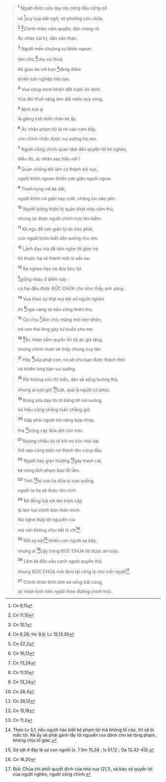 
> <sup><b>1</b></sup> Người được sửa dạy mà cứng đầu cứng cổ
> 
> sẽ [^1*]suy sụp bất ngờ, vô phương cứu chữa.
>


> <sup><b>2</b></sup> [^2*]Chính nhân cầm quyền, dân mừng rỡ.
> 
> Ác nhân cai trị, dân oán than.
>


> <sup><b>3</b></sup> Người mến chuộng sự khôn ngoan
> 
> làm cho [^3*]cha vui thoả.
> 
> Kẻ giao du với bọn [^4*]đàng điếm
> 
> khiến sản nghiệp tiêu tan.
>


> <sup><b>4</b></sup> Vua công minh khiến đất nước ổn định.
> 
> Vua đòi thuế nặng làm đất nước suy vong.
>


> <sup><b>5</b></sup> Nịnh hót ai
> 
> là giăng lưới dưới chân kẻ ấy.
>


> <sup><b>6</b></sup> Ác nhân phạm tội là rơi vào cạm bẫy,
> 
> còn chính nhân được vui sướng hò reo.
>


> <sup><b>7</b></sup> Người công chính quan tâm đến quyền lợi kẻ nghèo,
> 
> điều đó, ác nhân sao hiểu nổi !
>


> <sup><b>8</b></sup> Quân chống đối làm cả thành sôi sục,
> 
> người khôn ngoan khiến cơn giận nguôi ngoai.
>


> <sup><b>9</b></sup> Tranh tụng với kẻ dốt,
> 
> người khôn có giận hay cười, chẳng lúc nào yên.
>


> <sup><b>10</b></sup> Người lương thiện bị quân khát máu căm thù,
> 
> nhưng lại được người chính trực tìm kiếm.
>


> <sup><b>11</b></sup> Kẻ ngu để cơn giận tự do bộc phát,
> 
> còn người khôn biết dằn xuống cho êm.
>


> <sup><b>12</b></sup> Lãnh đạo mà để tâm nghe lời gian trá
> 
> thì thuộc hạ sẽ thành một lũ xấu xa.
>


> <sup><b>13</b></sup> Kẻ nghèo hèn và đứa bóc lột
> 
> [^5*]giống nhau ở điểm này :
> 
> cả hai đều được ĐỨC CHÚA cho nhìn thấy ánh sáng.
>


> <sup><b>14</b></sup> Vua theo sự thật mà xét xử người nghèo
> 
> thì [^6*]ngai vàng sẽ bền vững thiên thu.
>


> <sup><b>15</b></sup> Có chịu [^7*]đòn chịu mắng mới nên khôn,
> 
> trẻ con thả lỏng gây tủi buồn cho mẹ.
>


> <sup><b>16</b></sup> [^8*]Ác nhân cầm quyền thì tội ác gia tăng,
> 
> nhưng chính nhân sẽ thấy chúng suy tàn.
>


> <sup><b>17</b></sup> Hãy [^9*]sửa phạt con, nó sẽ cho bạn được thảnh thơi
> 
> và khiến lòng bạn vui sướng.
>


> <sup><b>18</b></sup> Khi không còn thị kiến, dân sẽ sống buông thả,
> 
> nhưng ai còn giữ [^10*]luật, quả là người có phúc.
>


> <sup><b>19</b></sup> Đừng sửa dạy tôi tớ bằng lời nói suông,
> 
> nó hiểu cũng chẳng tuân chẳng giữ.
>


> <sup><b>20</b></sup> Gặp phải người nói năng bộp chộp,
> 
> thà [^11*]trông cậy đứa dốt còn hơn.
>


> <sup><b>21</b></sup> Nuông chiều tôi tớ khi nó còn nhỏ dại
> 
> thế nào cũng biến nó thành tên cứng đầu.
>


> <sup><b>22</b></sup> Người hay giận thường [^12*]gây tranh cãi,
> 
> kẻ nóng tính phạm bao lỗi lầm.
>


> <sup><b>23</b></sup> Tính [^13*]tự cao hạ đứa tự cao xuống,
> 
> người tự hạ sẽ được tôn vinh.
>


> <sup><b>24</b></sup> Kẻ đồng loã với tên trộm cắp
> 
> là làm hại chính bản thân mình.
> 
> Nó nghe thấy lời nguyền rủa
> 
> mà vẫn không chịu tiết lộ chi[^1].
>


> <sup><b>25</b></sup> Nỗi sợ sệt[^2] khiến con người sa bẫy,
> 
> nhưng ai [^14*]cậy trông ĐỨC CHÚA thì được an toàn.
>


> <sup><b>26</b></sup> Lắm kẻ đến cầu cạnh người quyền thế,
> 
> nhưng ĐỨC CHÚA mới đem lại công lý cho mỗi người[^3].
>


> <sup><b>27</b></sup> Chính nhân kinh tởm kẻ sống bất công,
> 
> ác nhân kinh tởm người theo đường chính trực.
>

[^1]: Theo Lv 5,1, nếu người nào biết kẻ phạm tội mà không tố cáo, thì sẽ bị mắc tội. Kẻ ấy sẽ phải gánh lấy lời nguyền rủa dành cho kẻ tòng phạm, không chịu tố giác.
[^2]: Sợ sệt ở đây là sợ con người (x. 1 Sm 15,24 ; Is 51,12 ; Ga 12,42-43).
[^3]: Đức Chúa chi phối quyết định của nhà vua (21,1), và bảo vệ quyền lợi của người nghèo, người công chính.
[^1*]: Cn 6,15
[^2*]: Cn 11,10
[^3*]: Cn 10,1
[^4*]: Cn 6,26; Hc 9,6; Lc 15,13.30
[^5*]: Cn 22,2
[^6*]: Cn 16,12
[^7*]: Cn 13,24
[^8*]: Cn 11,10
[^9*]: Cn 13,24
[^10*]: Cn 28,4
[^11*]: Cn 26,12
[^12*]: Cn 15,18
[^13*]: Cn 11,2
[^14*]: Cn 16,20
